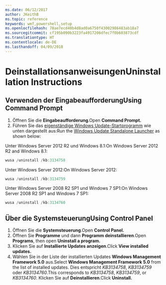 ```yaml
---
ms.date: 06/12/2017
author: JKeithB
ms.topic: reference
keywords: wmf,powershell,setup
ms.openlocfilehash: 78ae7ecd40b4d8ad0a6750f43002986483ab18a7
ms.sourcegitcommit: cf195b090b3223fa4917206dfec7f0b603873cdf
ms.translationtype: HT
ms.contentlocale: de-DE
ms.lasthandoff: 04/09/2018
---
```

# <a name="uninstallation-instructions"></a><span data-ttu-id="b2534-102">Deinstallationsanweisungen</span><span class="sxs-lookup"><span data-stu-id="b2534-102">Uninstallation Instructions</span></span>

## <a name="using-command-prompt"></a><span data-ttu-id="b2534-103">Verwenden der Eingabeaufforderung</span><span class="sxs-lookup"><span data-stu-id="b2534-103">Using Command Prompt</span></span>
1.  <span data-ttu-id="b2534-104">Öffnen Sie die **Eingabeaufforderung**.</span><span class="sxs-lookup"><span data-stu-id="b2534-104">Open **Command Prompt.**</span></span>
2.  <span data-ttu-id="b2534-105">Führen Sie das [eigenständige Windows Update-Startprogramm](https://support.microsoft.com/en-us/kb/934307) wie unten dargestellt aus:</span><span class="sxs-lookup"><span data-stu-id="b2534-105">Run the [Windows Update Standalone Launcher](https://support.microsoft.com/en-us/kb/934307) as shown below:</span></span>

<span data-ttu-id="b2534-106">Unter Windows Server 2012 R2 und Windows 8.1:</span><span class="sxs-lookup"><span data-stu-id="b2534-106">On Windows Server 2012 R2 and Windows 8.1:</span></span>
```powershell
wusa /uninstall /kb:3134758
```
<span data-ttu-id="b2534-107">Unter Windows Server 2012:</span><span class="sxs-lookup"><span data-stu-id="b2534-107">On Windows Server 2012:</span></span>
```powershell
wusa /uninstall /kb:3134759
```
<span data-ttu-id="b2534-108">Unter Windows Server 2008 R2 SP1 und Windows 7 SP1:</span><span class="sxs-lookup"><span data-stu-id="b2534-108">On Windows Server 2008 R2 SP1 and Windows 7 SP1:</span></span>
```powershell
wusa /uninstall /kb:3134760
```

## <a name="using-control-panel"></a><span data-ttu-id="b2534-109">Über die Systemsteuerung</span><span class="sxs-lookup"><span data-stu-id="b2534-109">Using Control Panel</span></span>
1.  <span data-ttu-id="b2534-110">Öffnen Sie die **Systemsteuerung**.</span><span class="sxs-lookup"><span data-stu-id="b2534-110">Open **Control Panel.**</span></span>
2.  <span data-ttu-id="b2534-111">Öffnen Sie **Programme** und dann **Programm deinstallieren**.</span><span class="sxs-lookup"><span data-stu-id="b2534-111">Open **Programs**, then open **Uninstall a program.**</span></span>
3.  <span data-ttu-id="b2534-112">Klicken Sie auf **Installierte Updates anzeigen**.</span><span class="sxs-lookup"><span data-stu-id="b2534-112">Click **View installed updates.**</span></span>
4.  <span data-ttu-id="b2534-113">Wählen Sie in der Liste der installierten Updates **Windows Management Framework 5.0** aus.</span><span class="sxs-lookup"><span data-stu-id="b2534-113">Select **Windows Management Framework 5.0** from the list of installed updates.</span></span> <span data-ttu-id="b2534-114">Dies entspricht *KB3134758*, *KB3134759* oder *KB3134760*.</span><span class="sxs-lookup"><span data-stu-id="b2534-114">This corresponds to *KB3134758*, *KB3134759*, or *KB3134760*.</span></span> <span data-ttu-id="b2534-115">Klicken Sie auf **Deinstallieren**.</span><span class="sxs-lookup"><span data-stu-id="b2534-115">Click **Uninstall.**</span></span>